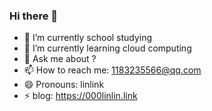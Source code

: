 ### Hi there 👋
- 🔭 I’m currently school studying 
- 🌱 I’m currently learning cloud computing
- 💬 Ask me about ?
- 📫 How to reach me: 1183235566@qq.com
- 😄 Pronouns: linlink
- ⚡ blog: https://000linlin.link

